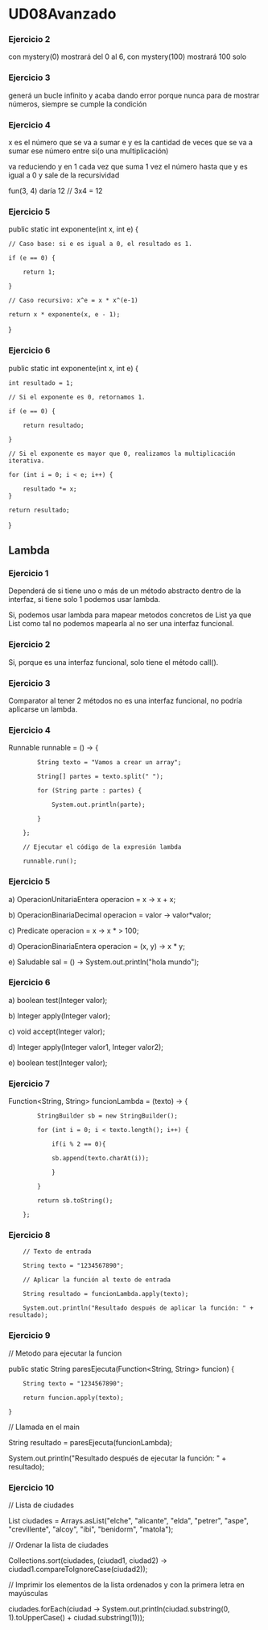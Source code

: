 # UD08Avanzado
### Ejercicio 2
con mystery(0) mostrará del 0 al 6, con mystery(100) mostrará 100 solo

### Ejercicio 3
generá un bucle infinito y acaba dando error porque nunca para de mostrar números, siempre se cumple la condición

### Ejercicio 4
x es el número que se va a sumar e y es la cantidad de veces que se va a sumar ese número entre si(o una multiplicación)

va reduciendo y en 1 cada vez que suma 1 vez el número hasta que y es igual a 0 y sale de la recursividad

fun(3, 4) daría 12 // 3x4 = 12

### Ejercicio 5
public static int exponente(int x, int e) {

    // Caso base: si e es igual a 0, el resultado es 1.
    
    if (e == 0) {
    
        return 1;
        
    }
    
    // Caso recursivo: x^e = x * x^(e-1)
    
    return x * exponente(x, e - 1);
    
}

### Ejercicio 6
public static int exponente(int x, int e) {

    int resultado = 1;
    
    // Si el exponente es 0, retornamos 1.
    
    if (e == 0) {
    
        return resultado;
        
    }

    // Si el exponente es mayor que 0, realizamos la multiplicación iterativa.
    
    for (int i = 0; i < e; i++) {
    
        resultado *= x;
    }

    return resultado;
    
}


## Lambda 

### Ejercicio 1
Dependerá de si tiene uno o más de un método abstracto dentro de la interfaz, si tiene solo 1 podemos usar lambda.

Si, podemos usar lambda para mapear metodos concretos de List ya que List como tal no podemos mapearla al no ser una interfaz funcional.

### Ejercicio 2
Si, porque es una interfaz funcional, solo tiene el método call().

### Ejercicio 3
Comparator al tener 2 métodos no es una interfaz funcional, no podría aplicarse un lambda.

### Ejercicio 4
Runnable runnable = () -> {

            String texto = "Vamos a crear un array";
            
            String[] partes = texto.split(" ");
            
            for (String parte : partes) {
            
                System.out.println(parte);
                
            }
            
        };

        // Ejecutar el código de la expresión lambda
        
        runnable.run();


### Ejercicio 5
a) OperacionUnitariaEntera operacion = x -> x + x;

b) OperacionBinariaDecimal operacion = valor -> valor*valor;

c) Predicate operacion = x -> x * > 100;

d) OperacionBinariaEntera operacion = (x, y) -> x * y;

e) Saludable sal = () -> System.out.println("hola mundo");

### Ejercicio 6
a) boolean test(Integer valor);

b) Integer apply(Integer valor);

c) void accept(Integer valor);

d) Integer apply(Integer valor1, Integer valor2);

e) boolean test(Integer valor);

### Ejercicio 7
 Function<String, String> funcionLambda = (texto) -> {
 
            StringBuilder sb = new StringBuilder();
            
            for (int i = 0; i < texto.length(); i++) {
            
                if(i % 2 == 0){
                
                sb.append(texto.charAt(i));
                
                }
                
            }
            
            return sb.toString();
            
        };

### Ejercicio 8
        // Texto de entrada
        
        String texto = "1234567890";

        // Aplicar la función al texto de entrada
        
        String resultado = funcionLambda.apply(texto);

        System.out.println("Resultado después de aplicar la función: " + resultado);

### Ejercicio 9
// Metodo para ejecutar la funcion

public static String paresEjecuta(Function<String, String> funcion) {

        String texto = "1234567890";
        
        return funcion.apply(texto);
        
    }

// Llamada en el main

String resultado = paresEjecuta(funcionLambda);

System.out.println("Resultado después de ejecutar la función: " + resultado);

### Ejercicio 10
// Lista de ciudades

List<String> ciudades = Arrays.asList("elche", "alicante", "elda", "petrer", "aspe", "crevillente", "alcoy", "ibi", "benidorm", "matola");
        
// Ordenar la lista de ciudades

Collections.sort(ciudades, (ciudad1, ciudad2) -> ciudad1.compareToIgnoreCase(ciudad2));
        
// Imprimir los elementos de la lista ordenados y con la primera letra en mayúsculas
        
ciudades.forEach(ciudad -> System.out.println(ciudad.substring(0, 1).toUpperCase() + ciudad.substring(1)));

